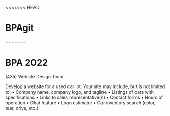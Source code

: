 <<<<<<< HEAD
# BPAgit 
=======
# BPA 2022 

(435) Website Design Team

Develop a website for a used car lot. Your site may include, but is not limited to:
• Company name, company logo, and
tagline
• Listings of cars with specifications
• Links to sales representative(s)
• Contact forms
• Hours of operation
• Chat feature
• Loan cstimator
• Car inventory search (color, tear, drive,
etc.)
